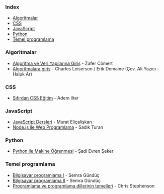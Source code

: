 ### Index

* [Algoritmalar](#algoritmalar)
* [CSS](#css)
* [JavaScript](#javascript)
* [Python](#python)
* [Temel programlama](#temel-programlama)


### Algoritmalar

* [Algoritma ve Veri Yapılarına Giriş](https://www.btkakademi.gov.tr/portal/course/algoritma-programlama-ve-veri-yap-lar-na-giris-12565) - Zafer Cömert
* [Algoritmalara giriş](https://acikders.tuba.gov.tr/course/view.php?id=133) - Charles Leiserson / Erik Demaine (Çev. Ali Yazıcı - Haluk Ar)


### CSS

* [Sıfırdan CSS Eğitim](https://www.youtube.com/playlist?list=PLadt0EaV4m3BX9JaZbKS9B8076bruv93Y) - Adem Ilter


### JavaScript

* [JavaScript Dersleri](https://javascript.sitesi.web.tr) - Murat Eliçalişkan
* [Node.js ile Web Programlama](https://www.btkakademi.gov.tr/portal/course/node-js-ile-web-programlama-14301) - Sadık Turan


### Python

* [Python ile Makine Öğrenmesi](https://www.btkakademi.gov.tr/portal/course/python-ile-makine-ogrenmesi-11800) - Şadi Evren Şeker


### Temel programlama

* [Bilgisayar programlama I](https://acikders.ankara.edu.tr/course/view.php?id=8750) - Semra Gündüç
* [Bilgisayar programlama II](https://acikders.ankara.edu.tr/course/view.php?id=8756) - Semra Gündüç
* [Programlama ve programlama dillerinin temelleri](https://chrisstephenson.org/moodle/course/view.php?id=8) - Chris Stephenson


